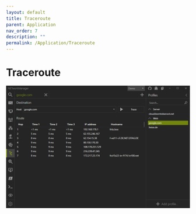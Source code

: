 ```yaml
---
layout: default
title: Traceroute
parent: Application
nav_order: 7
description: ""
permalink: /Application/Traceroute
---
```


# Traceroute

![Traceroute](Traceroute.png)